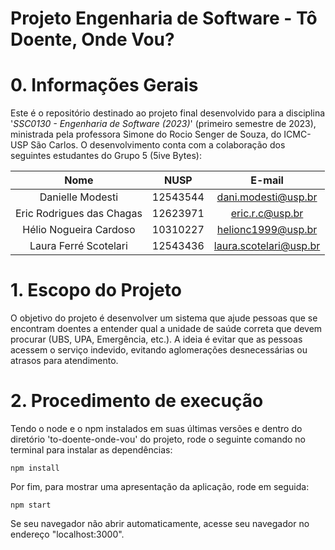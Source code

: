 # Projeto Engenharia de Software - Tô Doente, Onde Vou?

# 0. Informações Gerais
Este é o repositório destinado ao projeto final desenvolvido para a disciplina '*SSC0130 - Engenharia de Software (2023)*' (primeiro semestre de 2023), ministrada pela professora Simone do Rocio Senger de Souza, do ICMC-USP São Carlos. O desenvolvimento conta com a colaboração dos seguintes estudantes do Grupo 5 (5ive Bytes):

|        Nome                   |    NUSP   |           E-mail           |
|:-----------------------------:|:---------:|:---------------------------:|
|     Danielle Modesti          |  12543544 |    dani.modesti@usp.br     |
|   Eric Rodrigues das Chagas   |  12623971 |    eric.r.c@usp.br         |
|   Hélio Nogueira Cardoso      |  10310227 |    helionc1999@usp.br      |
|   Laura Ferré Scotelari       |  12543436 |   laura.scotelari@usp.br   |

# 1. Escopo do Projeto
O objetivo do projeto é desenvolver um sistema que ajude pessoas que se encontram doentes a entender qual a unidade de saúde correta que devem procurar (UBS, UPA, Emergência, etc.). A ideia é evitar que as pessoas acessem o serviço indevido, evitando aglomerações desnecessárias ou atrasos para atendimento.

# 2. Procedimento de execução
Tendo o node e o npm instalados em suas últimas versões e dentro do diretório 'to-doente-onde-vou' do projeto, rode o seguinte comando no terminal para instalar as dependências:

```
npm install
```

Por fim, para mostrar uma apresentação da aplicação, rode em seguida:

```
npm start
```

Se seu navegador não abrir automaticamente, acesse seu navegador no endereço "localhost:3000".
